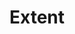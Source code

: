 ---
title: 'Extent'
field: 'dcterms.extent'
slug: 'dcterms-extent'
description: 'Size or duration of the resource; Usually the total pages or other dimensions'
required: False
module: 'Form'
cluster: 'Global'
policy: 'Free value. Single value only.'
layout: 'home'
---